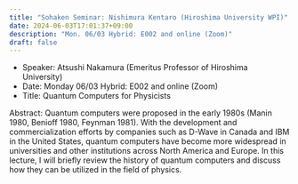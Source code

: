 ```yaml
---
title: "Sohaken Seminar: Nishimura Kentaro (Hiroshima University WPI)"
date: 2024-06-03T17:01:37+09:00
description: "Mon. 06/03 Hybrid: E002 and online (Zoom)"
draft: false
---
```


- Speaker:
Atsushi Nakamura (Emeritus Professor of Hiroshima University)
- Date:
Monday 06/03 Hybrid: E002 and online (Zoom)
- Title:
Quantum Computers for Physicists

<!--more-->
Abstract:
Quantum computers were proposed in the early 1980s (Manin 1980, Benioff 1980, Feynman 1981). With the development and commercialization efforts by companies such as D-Wave in Canada and IBM in the United States, quantum computers have become more widespread in universities and other institutions across North America and Europe. In this lecture, I will briefly review the history of quantum computers and discuss how they can be utilized in the field of physics.